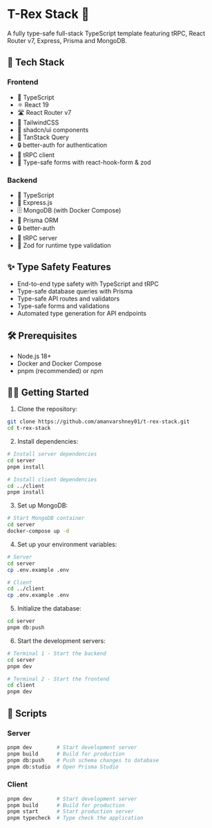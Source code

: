 # T-Rex Stack 🦖

A fully type-safe full-stack TypeScript template featuring tRPC, React Router v7, Express, Prisma and MongoDB.

## 🚀 Tech Stack

### Frontend
- 📝 TypeScript
- ⚛️ React 19
- 🛣️ React Router v7
- 🎨 TailwindCSS
- 🎯 shadcn/ui components
- 🔄 TanStack Query
- 🔒 better-auth for authentication
- 📡 tRPC client
- 🎯 Type-safe forms with react-hook-form & zod

### Backend
- 📝 TypeScript
- 📡 Express.js
- 🗄️ MongoDB (with Docker Compose)
- 🔗 Prisma ORM
- 🔒 better-auth
- 📨 tRPC server
- 📐 Zod for runtime type validation

## ✨ Type Safety Features

- End-to-end type safety with TypeScript and tRPC
- Type-safe database queries with Prisma
- Type-safe API routes and validators
- Type-safe forms and validations
- Automated type generation for API endpoints

## 🛠️ Prerequisites

- Node.js 18+
- Docker and Docker Compose
- pnpm (recommended) or npm

## 🏃‍♂️ Getting Started

1. Clone the repository:
```bash
git clone https://github.com/amanvarshney01/t-rex-stack.git
cd t-rex-stack
```

2. Install dependencies:
```bash
# Install server dependencies
cd server
pnpm install

# Install client dependencies
cd ../client
pnpm install
```

3. Set up MongoDB:
```bash
# Start MongoDB container
cd server
docker-compose up -d
```

4. Set up your environment variables:
```bash
# Server
cd server
cp .env.example .env

# Client
cd ../client
cp .env.example .env
```

5. Initialize the database:
```bash
cd server
pnpm db:push
```

6. Start the development servers:
```bash
# Terminal 1 - Start the backend
cd server
pnpm dev

# Terminal 2 - Start the frontend
cd client
pnpm dev
```

## 📝 Scripts

### Server

```bash
pnpm dev        # Start development server
pnpm build      # Build for production
pnpm db:push    # Push schema changes to database
pnpm db:studio  # Open Prisma Studio
```

### Client

```bash
pnpm dev        # Start development server
pnpm build      # Build for production
pnpm start      # Start production server
pnpm typecheck  # Type check the application
```
